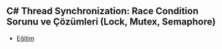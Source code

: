 ## C# Thread Synchronization: Race Condition Sorunu ve Çözümleri (Lock, Mutex, Semaphore)

- [Eğitim](https://www.youtube.com/watch?v=8tzW8XwWomo&list=PLBEMB-Eql15t2u11zT4TzNPmTC04SIWue&index=12)

